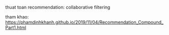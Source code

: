 thuat toan recommendation: collaborative filtering

tham khao: https://phamdinhkhanh.github.io/2019/11/04/Recommendation_Compound_Part1.html